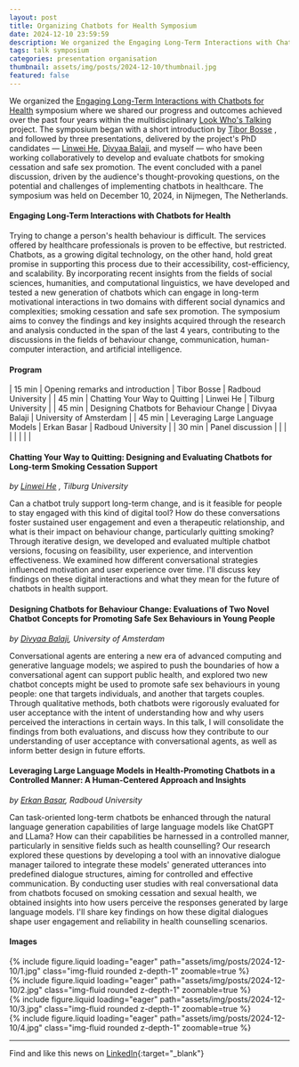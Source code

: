 ```yaml
---
layout: post
title: Organizing Chatbots for Health Symposium
date: 2024-12-10 23:59:59
description: We organized the Engaging Long-Term Interactions with Chatbots for Health symposium where we shared our progress and outcomes achieved over the past four years within the multidisciplinary Look Who's Talking project.
tags: talk symposium
categories: presentation organisation
thumbnail: assets/img/posts/2024-12-10/thumbnail.jpg
featured: false
---
```


We organized the [Engaging Long-Term Interactions with Chatbots for Health](https://www.ru.nl/en/about-us/events/engaging-long-term-interactions-with-chatbots-for-health) symposium where we shared our progress and outcomes achieved over the past four years within the multidisciplinary [Look Who's Talking](https://look.uvt.nl/) project. The symposium began with a short introduction by [Tibor Bosse](https://www.ru.nl/en/people/bosse-t) , and followed by three presentations, delivered by the project's PhD candidates — [Linwei He](https://www.tilburguniversity.edu/staff/l-he_1), [Divyaa Balaji](https://www.uva.nl/en/profile/b/a/d.balaji/d.balaji.html), and myself — who have been working collaboratively to develop and evaluate chatbots for smoking cessation and safe sex promotion. The event concluded with a panel discussion, driven by the audience's thought-provoking questions, on the potential and challenges of implementing chatbots in healthcare. The symposium was held on December 10, 2024, in Nijmegen, The Netherlands.

#### Engaging Long-Term Interactions with Chatbots for Health

Trying to change a person's health behaviour is difficult. The services offered by healthcare professionals is proven to be effective, but restricted. Chatbots, as a growing digital technology, on the other hand, hold great promise in supporting this process due to their accessibility, cost-efficiency, and scalability. By incorporating recent insights from the fields of social sciences, humanities, and computational linguistics, we have developed and tested a new generation of chatbots which can engage in long-term motivational interactions in two domains with different social dynamics and complexities; smoking cessation and safe sex promotion. The symposium aims to convey the findings and key insights acquired through the research and analysis conducted in the span of the last 4 years, contributing to the discussions in the fields of behaviour change, communication, human-computer interaction, and artificial intelligence.

#### Program

| 15 min | Opening remarks and introduction         | Tibor Bosse   | Radboud University      |
| 45 min | Chatting Your Way to Quitting            | Linwei He     | Tilburg University      |
| 45 min | Designing Chatbots for Behaviour Change  | Divyaa Balaji | University of Amsterdam |
| 45 min | Leveraging Large Language Models         | Erkan Basar   | Radboud University      |
| 30 min | Panel discussion                         |             | |
|        |                                          |             | |

#### Chatting Your Way to Quitting: Designing and Evaluating Chatbots for Long-term Smoking Cessation Support

_by [Linwei He](https://www.tilburguniversity.edu/staff/l-he_1) , Tilburg University_

Can a chatbot truly support long-term change, and is it feasible for people to stay engaged with this kind of digital tool? How do these conversations foster sustained user engagement and even a therapeutic relationship, and what is their impact on behaviour change, particularly quitting smoking? Through iterative design, we developed and evaluated multiple chatbot versions, focusing on feasibility, user experience, and intervention effectiveness. We examined how different conversational strategies influenced motivation and user experience over time. I'll discuss key findings on these digital interactions and what they mean for the future of chatbots in health support.

#### Designing Chatbots for Behaviour Change: Evaluations of Two Novel Chatbot Concepts for Promoting Safe Sex Behaviours in Young People

_by [Divyaa Balaji](https://www.uva.nl/en/profile/b/a/d.balaji/d.balaji.html), University of Amsterdam_

Conversational agents are entering a new era of advanced computing and generative language models; we aspired to push the boundaries of how a conversational agent can support public health, and explored two new chatbot concepts might be used to promote safe sex behaviours in young people: one that targets individuals, and another that targets couples. Through qualitative methods, both chatbots were rigorously evaluated for user acceptance with the intent of understanding how and why users perceived the interactions in certain ways. In this talk, I will consolidate the findings from both evaluations, and discuss how they contribute to our understanding of user acceptance with conversational agents, as well as inform better design in future efforts.

#### Leveraging Large Language Models in Health-Promoting Chatbots in a Controlled Manner: A Human-Centered Approach and Insights

_by [Erkan Basar](https://erkan.basar.dev/), Radboud University_

Can task-oriented long-term chatbots be enhanced through the natural language generation capabilities of large language models like ChatGPT and LLama? How can their capabilities be harnessed in a controlled manner, particularly in sensitive fields such as health counselling? Our research explored these questions by developing a tool with an innovative dialogue manager tailored to integrate these models' generated utterances into predefined dialogue structures, aiming for controlled and effective communication. By conducting user studies with real conversational data from chatbots focused on smoking cessation and sexual health, we obtained insights into how users perceive the responses generated by large language models. I'll share key findings on how these digital dialogues shape user engagement and reliability in health counselling scenarios.

#### Images

<div class="row mt-3">
    <div class="col-sm mt-3 mt-md-0">
        {% include figure.liquid loading="eager" path="assets/img/posts/2024-12-10/1.jpg" class="img-fluid rounded z-depth-1" zoomable=true %}
    </div>
    <div class="col-sm mt-3 mt-md-0">
        {% include figure.liquid loading="eager" path="assets/img/posts/2024-12-10/2.jpg" class="img-fluid rounded z-depth-1" zoomable=true %}
    </div>
    <div class="col-sm mt-3 mt-md-0">
        {% include figure.liquid loading="eager" path="assets/img/posts/2024-12-10/3.jpg" class="img-fluid rounded z-depth-1" zoomable=true %}
    </div>
    <div class="col-sm mt-3 mt-md-0">
        {% include figure.liquid loading="eager" path="assets/img/posts/2024-12-10/4.jpg" class="img-fluid rounded z-depth-1" zoomable=true %}
    </div>
</div>

---

Find and like this news on [<i class="fa-brands fa-linkedin"></i> LinkedIn](https://www.linkedin.com/posts/activity-7272626135882964992-095u){:target="_blank"}
